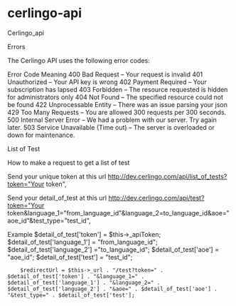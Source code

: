 # cerlingo-api
Cerlingo_api

Errors

The Cerlingo API uses the following error codes:

Error Code	Meaning
400	Bad Request – Your request is invalid
401	Unauthorized – Your API key is wrong
402	Payment Required – Your subscription has lapsed
403	Forbidden – The resource requested is hidden for administrators only
404	Not Found – The specified resource could not be found
422	Unprocessable Entity – There was an issue parsing your json
429	Too Many Requests – You are allowed 300 requests per 300 seconds.
500	Internal Server Error – We had a problem with our server. Try again later.
503	Service Unavailable (Time out) – The server is overloaded or down for maintenance.


List of Test

How to make a request to get a list of test

Send your unique token at this url http://dev.cerlingo.com/api/list_of_tests?token="Your token",



Send your detail_of_test at this url  http://dev.cerlingo.com/api/test?token="Your token&language_1="from_language_id"&language_2=to_language_id&aoe="aoe_id"&test_type="test_id",

Example 
 $detail_of_test['token'] = $this->_apiToken;
        $detail_of_test['language_1'] = "from_language_id";
        $detail_of_test['language_2'] ="to_language_id";
        $detail_of_test['aoe'] = "aoe_id";
        $detail_of_test['test'] = "test_id";

        $redirectUrl = $this->_url . "/test?token=" . $detail_of_test['token'] . "&language_1=" . $detail_of_test['language_1'] . "&language_2=" . $detail_of_test['language_2'] . "&aoe=" . $detail_of_test['aoe'] . "&test_type=" . $detail_of_test['test'];



